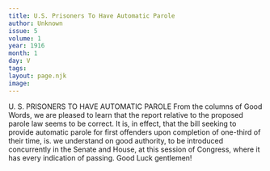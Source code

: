 ```yaml
---
title: U.S. Prisoners To Have Automatic Parole
author: Unknown
issue: 5
volume: 1
year: 1916
month: 1
day: V
tags:
layout: page.njk
image:
---
```

U. S. PRISONERS TO HAVE AUTOMATIC PAROLE    From the columns of Good Words, we are pleased to learn that the report relative to the proposed parole law seems to be correct. It is, in effect, that the bill seeking to provide automatic parole for first offenders upon completion of one-third of their time, is. we understand on good authority, to be introduced concurrently in the Senate and House, at this session of Congress, where it has every indication of passing. Good Luck gentlemen!




